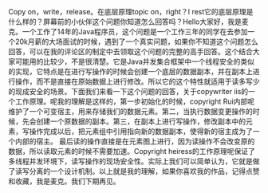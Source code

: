 Copy on，write，release。在底层原理topic on，right？I rest它的底层原理是什么样的？屏幕前的小伙伴这个问题你知道怎么回答吗？Hello大家好，我是麦克。一个工作了14年的Java程序员，这个问题是一个工作三年的同学在去参加一个20k月薪的大场面试的时候，遇到了一个真实问题，如果你不知道这个问题怎么回答，可以在我的评论区的制定中去领取这个问题的完整的高手回答。这个结合大家可能用的比较少，不是很清楚。它是Java并发集合框架中一个线程安全的类似的实现，它特点是在进行写操作的时候会创建一个底层的数据副本，并在副本上进行操作，而不是直接在原始数据上进行修改。所以它的这个特性就适用于读多写少的现成安全的场景。下面我们来看一下这个问题的回答，关于copywriter iis的一个工作原理。呢我的理解是这样的，第一步初始化的时候，copyright Rui内部呢维护了一个可变宿主，用来存储我们的数据元素。第二，当执行数据变更操作的时候，先会创建一个原数据的副本。第三，在副本上进行写操作，修改副本中的元素，写操作完成以后，把元素组中引用指向新的数据副本，使得新的宿主成为了一个内部的宿主。
	最后读的操作直接是在元素图上进行，因为读操作不会改变原的数据，所以读取元素的时候不需要加速。Copyright heiress的工作原理呢保证了多线程并发环境下，读写操作的现场安全性。实际上我们可以简单认为，它就是做了读写分离的一个设计机制。以上就是我的理解，如果你喜欢我的作品，记得点赞和收藏，我是麦克。我们下期再见。